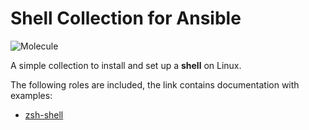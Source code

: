 # Shell Collection for Ansible

![Molecule](https://github.com/bec-galaxy/ansible-collection-shell/actions/workflows/molecule.yml/badge.svg)

A simple collection to install and set up a **shell** on Linux.

The following roles are included, the link contains documentation with examples:

* [zsh-shell](https://github.com/bec-galaxy/ansible-collection-shell/tree/main/roles/zsh)

<br>